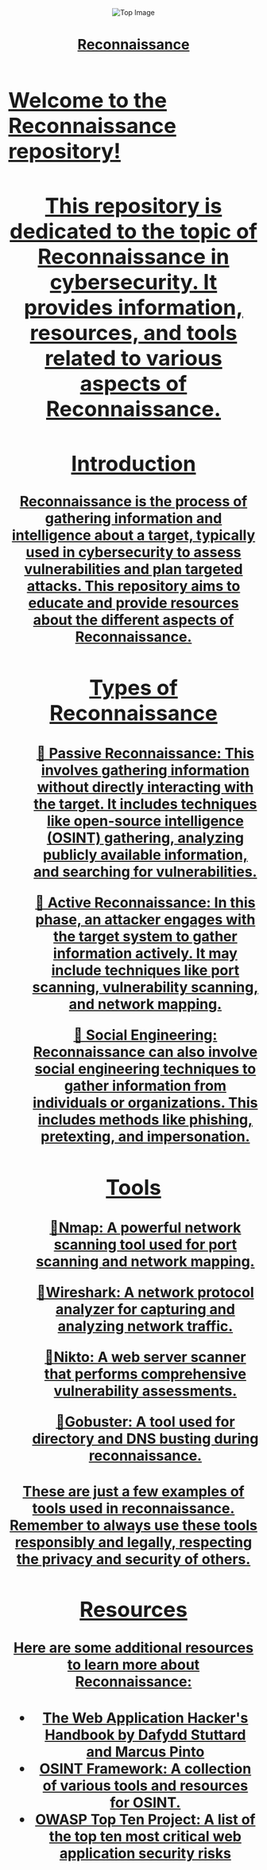 <div align="center">
  <img src="https://botanicalpaperworks.com/wp-content/uploads/legacy/EarthBanner.jpg" alt="Top Image">
</div>

<h1 align="center"><u>Reconnaissance
<div align="center">
  <img alt="Coding" width="1473" height="10" src="https://thumbs.gfycat.com/KindDistortedIrrawaddydolphin-size_restricted.gif">
</div>
<h2 align="left">
<p>Welcome to the Reconnaissance repository!</p>

<h2>This repository is dedicated to the topic of Reconnaissance in cybersecurity. It provides information, resources, and tools related to various aspects of Reconnaissance.</p>
</h4>

## Introduction

<p>Reconnaissance is the process of gathering information and intelligence about a target, typically used in cybersecurity to assess vulnerabilities and plan targeted attacks. This repository aims to educate and provide resources about the different aspects of Reconnaissance.</p>

## Types of Reconnaissance

<h4>
<ol>
  <p><span style="font-size: 0;"></span>🔹 Passive Reconnaissance: This involves gathering information without directly interacting with the target. It includes techniques like open-source intelligence (OSINT) gathering, analyzing publicly available information, and searching for vulnerabilities.</li>
  <p><span style="font-size: 0;"></span>🔹 Active Reconnaissance: In this phase, an attacker engages with the target system to gather information actively. It may include techniques like port scanning, vulnerability scanning, and network mapping.</li>
  <p><span style="font-size: 0;"></span>🔹 Social Engineering: Reconnaissance can also involve social engineering techniques to gather information from individuals or organizations. This includes methods like phishing, pretexting, and impersonation.</li>
</ol>
</h4>

## Tools

<h4>
<ul>
 <p><span style="font-size: 0;"></span>🔹<a href="https://nmap.org/">Nmap</a>: A powerful network scanning tool used for port scanning and network mapping.</li>
 <p><span style="font-size: 0;"></span>🔹<a href="https://www.wireshark.org/">Wireshark</a>: A network protocol analyzer for capturing and analyzing network traffic.</li>
 <p><span style="font-size: 0;"></span>🔹<a href="https://cirt.net/Nikto2">Nikto</a>: A web server scanner that performs comprehensive vulnerability assessments.</li>
 <p><span style="font-size: 0;"></span>🔹<a href="https://github.com/OJ/gobuster">Gobuster</a>: A tool used for directory and DNS busting during reconnaissance.</li>
</ul>
</h4>

<p>These are just a few examples of tools used in reconnaissance. Remember to always use these tools responsibly and legally, respecting the privacy and security of others.</p>

## Resources

<p>Here are some additional resources to learn more about Reconnaissance:</p>

<h4>
<ul>
  <li><a href="https://www.amazon.com/Web-Application-Hackers-Handbook-Exploiting/dp/1118026470">The Web Application Hacker's Handbook</a> by Dafydd Stuttard and Marcus Pinto</li>
  <li><a href="https://osintframework.com/">OSINT Framework</a>: A collection of various tools and resources for OSINT.</li>
  <li><a href="https://owasp.org/www-project-top-ten/">OWASP Top Ten Project</a>: A list of the top ten most critical web application security risks</li>
</ul>
</h4>

<div align="center">
  <img alt="Coding" width="1473" height="10" src="https://thumbs.gfycat.com/KindDistortedIrrawaddydolphin-size_restricted.gif">
</div>
